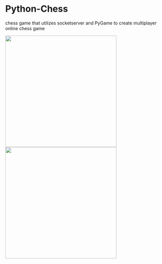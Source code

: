 # Python-Chess
chess game that utilizes socketserver and PyGame to create multiplayer online chess game


<img src="https://user-images.githubusercontent.com/53714581/126920474-a1909116-53e3-4090-b4a5-8683b106c8ef.JPG" width=350 />
<img src="https://user-images.githubusercontent.com/53714581/126920472-250ac892-f3ba-4b86-96fa-ff7c98216b44.JPG" width=350 />

